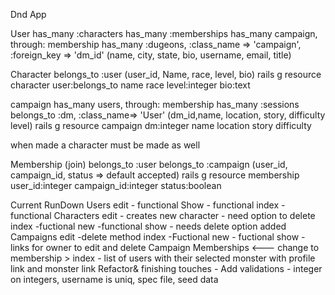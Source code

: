 Dnd App

User 
    has_many :characters
    has_many :memberships
    has_many campaign, through: membership
    has_many :dugeons, :class_name => 'campaign', :foreign_key => 'dm_id'
    (name, city, state, bio, username, email, title)


Character
    belongs_to :user
    (user_id, Name, race, level, bio)
rails g resource character user:belongs_to name race level:integer bio:text

campaign
    has_many users, through: membership
    has_many :sessions
    belongs_to :dm, :class_name=> 'User'
    (dm_id,name, location, story, difficulty level)
rails g resource campaign dm:integer name location story difficulty

when made a character must be made as well

Membership (join)
    belongs_to :user
    belongs_to :campaign
    (user_id, campaign_id, status => default accepted)
rails g resource membership user_id:integer campaign_id:integer status:boolean


Current RunDown
Users
    edit 
        - functional
    Show
        - functional
    index
        -functional
Characters
    edit
        - creates new character
        - need option to delete
    index
        -fuctional
    new
        -functional
    show
        - needs delete option added
Campaigns
    edit
        -delete method
    index
        -Fuctional
    new
        - fuctional
    show
        - links for owner to edit and delete
Campaign Memberships <--- change to membership >
    index
        - list of users with their selected monster with profile link and monster link
Refactor& finishing touches - 
        Add validations
            - integer on integers, username is uniq, spec file, seed data

